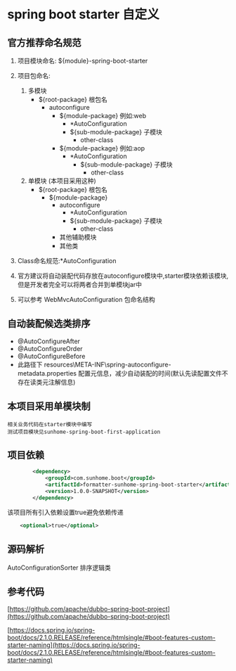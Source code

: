 # spring boot starter 自定义


## 官方推荐命名规范
1. 项目模块命名: ${module}-spring-boot-starter
2. 项目包命名:
    1. 多模块
        * ${root-package} 根包名 
            * autoconfigure 
                * ${module-package} 例如:web
                    * *AutoConfiguration 
                    * ${sub-module-package} 子模块
                        * other-class
                * ${module-package} 例如:aop
                   * *AutoConfiguration 
                        * ${sub-module-package} 子模块
                            * other-class
    2. 单模块 (本项目采用这种)
        * ${root-package} 根包名 
            * ${module-package}
                * autoconfigure                    
                    * *AutoConfiguration 
                    * ${sub-module-package} 子模块
                        * other-class
                * 其他辅助模块
                * 其他类

3. Class命名规范:*AutoConfiguration 
4. 官方建议将自动装配代码存放在autoconfigure模块中,starter模块依赖该模块,但是开发者完全可以将两者合并到单模块jar中
4. 可以参考 WebMvcAutoConfiguration 包命名结构

## 自动装配候选类排序
* @AutoConfigureAfter
* @AutoConfigureOrder
* @AutoConfigureBefore
* 此路径下 resources\META-INF\spring-autoconfigure-metadata.properties 配置元信息，减少自动装配的时间(默认先读配置文件不存在读类元注解信息)

## 本项目采用单模块制
    相关业务代码在starter模块中编写
    测试项目模块见sunhome-spring-boot-first-application
    
    
## 项目依赖
```xml
        <dependency>
            <groupId>com.sunhome.boot</groupId>
            <artifactId>formatter-sunhome-spring-boot-starter</artifactId>
            <version>1.0.0-SNAPSHOT</version>
        </dependency>
```
该项目所有引入依赖设置true避免依赖传递
```xml
    <optional>true</optional>
```
## 源码解析
AutoConfigurationSorter 排序逻辑类

## 参考代码
[https://github.com/apache/dubbo-spring-boot-project](https://github.com/apache/dubbo-spring-boot-project)

[https://docs.spring.io/spring-boot/docs/2.1.0.RELEASE/reference/htmlsingle/#boot-features-custom-starter-naming](https://docs.spring.io/spring-boot/docs/2.1.0.RELEASE/reference/htmlsingle/#boot-features-custom-starter-naming)

